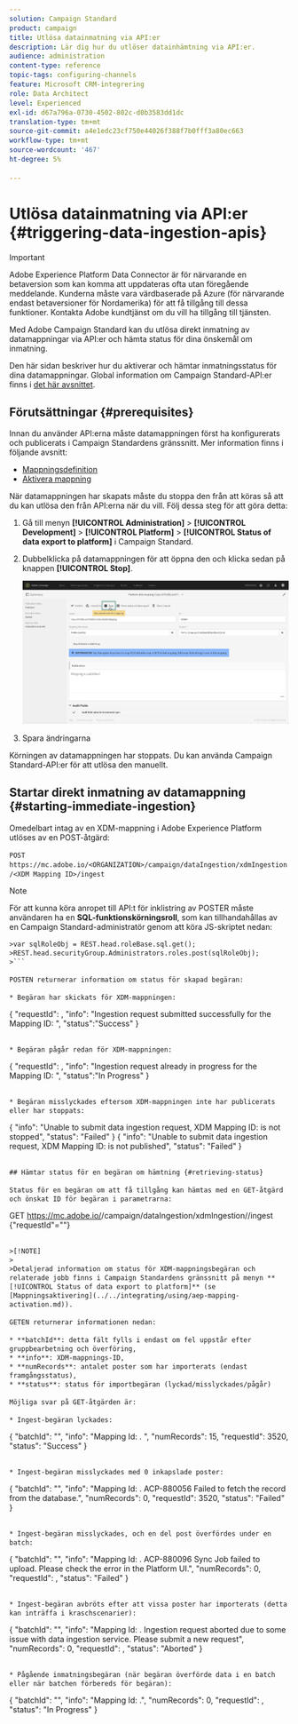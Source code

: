 ```yaml
---
solution: Campaign Standard
product: campaign
title: Utlösa datainmatning via API:er
description: Lär dig hur du utlöser datainhämtning via API:er.
audience: administration
content-type: reference
topic-tags: configuring-channels
feature: Microsoft CRM-integrering
role: Data Architect
level: Experienced
exl-id: d67a796a-0730-4502-802c-d0b3583dd1dc
translation-type: tm+mt
source-git-commit: a4e1edc23cf750e44026f388f7b0fff3a80ec663
workflow-type: tm+mt
source-wordcount: '467'
ht-degree: 5%

---
```


# Utlösa datainmatning via API:er {#triggering-data-ingestion-apis}

>[!IMPORTANT]
>
>Adobe Experience Platform Data Connector är för närvarande en betaversion som kan komma att uppdateras ofta utan föregående meddelande. Kunderna måste vara värdbaserade på Azure (för närvarande endast betaversioner för Nordamerika) för att få tillgång till dessa funktioner. Kontakta Adobe kundtjänst om du vill ha tillgång till tjänsten.

Med Adobe Campaign Standard kan du utlösa direkt inmatning av datamappningar via API:er och hämta status för dina önskemål om inmatning.

Den här sidan beskriver hur du aktiverar och hämtar inmatningsstatus för dina datamappningar. Global information om Campaign Standard-API:er finns i [det här avsnittet](../../api/using/get-started-apis.md).

## Förutsättningar {#prerequisites}

Innan du använder API:erna måste datamappningen först ha konfigurerats och publicerats i Campaign Standardens gränssnitt. Mer information finns i följande avsnitt:

* [Mappningsdefinition](../../integrating/using/aep-mapping-definition.md)
* [Aktivera mappning](../../integrating/using/aep-mapping-activation.md)

När datamappningen har skapats måste du stoppa den från att köras så att du kan utlösa den från API:erna när du vill. Följ dessa steg för att göra detta:

1. Gå till menyn **[!UICONTROL Administration]** > **[!UICONTROL Development]** > **[!UICONTROL Platform]** > **[!UICONTROL Status of data export to platform]** i Campaign Standard.

1. Dubbelklicka på datamappningen för att öppna den och klicka sedan på knappen **[!UICONTROL Stop]**.

   ![](assets/aep_datamapping_stop.png)

1. Spara ändringarna

Körningen av datamappningen har stoppats. Du kan använda Campaign Standard-API:er för att utlösa den manuellt.

## Startar direkt inmatning av datamappning {#starting-immediate-ingestion}

Omedelbart intag av en XDM-mappning i Adobe Experience Platform utlöses av en POST-åtgärd:

`POST https://mc.adobe.io/<ORGANIZATION>/campaign/dataIngestion/xdmIngestion/<XDM Mapping ID>/ingest`

>[!NOTE]
>
>För att kunna köra anropet till API:t för inklistring av POSTER måste användaren ha en **SQL-funktionskörningsroll**, som kan tillhandahållas av en Campaign Standard-administratör genom att köra JS-skriptet nedan:
>
>
```
>var sqlRoleObj = REST.head.roleBase.sql.get();
>REST.head.securityGroup.Administrators.roles.post(sqlRoleObj);
>```

POSTEN returnerar information om status för skapad begäran:

* Begäran har skickats för XDM-mappningen:

```
{
"requestId": <value>,
"info": "Ingestion request submitted successfully for the Mapping ID: <value>",
"status":"Success"
}
```

* Begäran pågår redan för XDM-mappningen:

```
{
"requestId": <value>,
"info": "Ingestion request already in progress for the Mapping ID: <value>",
"status":"In Progress"
}
```

* Begäran misslyckades eftersom XDM-mappningen inte har publicerats eller har stoppats:

```
{
"info": "Unable to submit data ingestion request, XDM Mapping ID: <value> is not stopped",
"status": "Failed"
}
{
"info": "Unable to submit data ingestion request, XDM Mapping ID: <value> is not published",
"status": "Failed"
}
```

## Hämtar status för en begäran om hämtning {#retrieving-status}

Status för en begäran om att få tillgång kan hämtas med en GET-åtgärd och önskat ID för begäran i parametrarna:

```
GET https://mc.adobe.io/<ORGANIZATION>/campaign/dataIngestion/xdmIngestion/<XDM Mapping ID>/ingest
{"requestId"="<value>"}
```

>[!NOTE]
>
>Detaljerad information om status för XDM-mappningsbegäran och relaterade jobb finns i Campaign Standardens gränssnitt på menyn **[!UICONTROL Status of data export to platform]** (se [Mappningsaktivering](../../integrating/using/aep-mapping-activation.md)).

GETEN returnerar informationen nedan:

* **batchId**: detta fält fylls i endast om fel uppstår efter gruppbearbetning och överföring,
* **info**: XDM-mappnings-ID,
* **numRecords**: antalet poster som har importerats (endast framgångsstatus),
* **status**: status för importbegäran (lyckad/misslyckades/pågår)

Möjliga svar på GET-åtgärden är:

* Ingest-begäran lyckades:

   ```
   {
   "batchId": "",
   "info": "Mapping Id: <value>. ",
   "numRecords": 15,
   "requestId": 3520,
   "status": "Success"
   }
   ```

* Ingest-begäran misslyckades med 0 inkapslade poster:

   ```
   {
   "batchId": "",
   "info": "Mapping Id: <value>. ACP-880056 Failed to fetch the record from the database.",
   "numRecords": 0,
   "requestId": 3520,
   "status": "Failed"
   }
   ```

* Ingest-begäran misslyckades, och en del post överfördes under en batch:

   ```
   {
   "batchId": "<value>",
   "info": "Mapping Id: <value>. ACP-880096 Sync Job failed to upload. Please check the error in the Platform UI.",
   "numRecords": 0,
   "requestId": <value>,
   "status": "Failed"
   }
   ```

* Ingest-begäran avbröts efter att vissa poster har importerats (detta kan inträffa i kraschscenarier):

   ```
   {
   "batchId": "",
   "info": "Mapping Id: <value>. Ingestion request aborted due to some issue with data ingestion service. Please submit a new request",
   "numRecords": 0,
   "requestId": <value>,
   "status": "Aborted"
   }
   ```

* Pågående inmatningsbegäran (när begäran överförde data i en batch eller när batchen förbereds för begäran):

   ```
   {
   "batchId": "",
   "info": "Mapping Id: <value>.",
   "numRecords": 0,
   "requestId": <value>,
   "status": "In Progress"
   }
   ```

